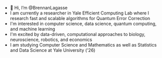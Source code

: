 - 👋 Hi, I’m @BrennanLagasse
- I am currently a researcher in Yale Efficient Computing Lab where I research fast and scalable algorithms for Quantum Error Correction
- I'm interested in computer science, data science, quantum computing, and machine learning
- I'm excited by data-driven, computational approaches to biology, neuroscience, robotics, and economics
- I am studying Computer Science and Mathematics as well as Statistics and Data Science at Yale University ('26) 

<!---
BrennanLagasse/BrennanLagasse is a ✨ special ✨ repository because its `README.md` (this file) appears on your GitHub profile.
You can click the Preview link to take a look at your changes.
--->
